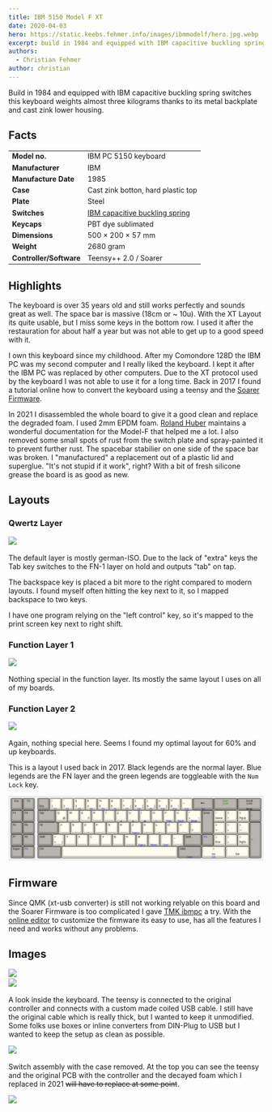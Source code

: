 ```yaml
---
title: IBM 5150 Model F XT
date: 2020-04-03
hero: https://static.keebs.fehmer.info/images/ibmmodelf/hero.jpg.webp
excerpt: build in 1984 and equipped with IBM capacitive buckling spring switches this keyboard weights almost three kilograms thanks to its metal backplate and cast zink lower housing.
authors:
  - Christian Fehmer
author: christian
---
```


Build in 1984 and equipped with IBM capacitive buckling spring switches this keyboard weights almost three kilograms thanks to its metal backplate and cast zink lower housing.

## Facts 
| | |
|---------------------|-----------------------------------------------------------------------------------------------|
| **Model no.** | IBM PC 5150 keyboard |
| **Manufacturer** | IBM |
| **Manufacture Date** | 1985 |
| **Case** | Cast zink botton, hard plastic top |
| **Plate** | Steel |
| **Switches** | [IBM capacitive buckling spring](https://deskthority.net/wiki/IBM_capacitive_buckling_spring) |
| **Keycaps** | PBT dye sublimated |
| **Dimensions** | 500 × 200 × 57 mm |
| **Weight** | 2680 gram |
| **Controller/Software** | Teensy++ 2.0 / Soarer |


## Highlights

The keyboard is over 35 years old and still works perfectly and sounds great as well. The space bar is massive (18cm or ~ 10u). With the XT Layout its quite usable, but I miss some keys in the bottom row. I used it after the restauration for about half a year but was not able to get up to a good speed with it. 

I own this keyboard since my childhood. After my Comondore 128D the IBM PC was my second computer and I really liked the keyboard. I kept it after the IBM PC was replaced by other computers. Due to the XT protocol used by the keyboard I was not able to use it for a long time. Back in 2017 I found a tutorial online how to convert the keyboard using a teensy and the [Soarer Firmware](https://geekhack.org/index.php?topic=17458.0).

In 2021 I disassembled the whole board to give it a good clean and replace the degraded foam. I used 2mm EPDM foam. [Roland Huber](https://www.bucklingspring.com/) maintains a wonderful documentation for the Model-F that helped me a lot. I also removed some small spots of rust from the switch plate and spray-painted it to prevent further rust. The spacebar stabilier on one side of the space bar was broken. I "manufactured" a replacement out of a plastic lid and superglue. "It's not stupid if it work", right? With a bit of fresh silicone grease the board is as good as new.


## Layouts

### Qwertz Layer

<div class="Image__Medium">
  <img src="https://static.keebs.fehmer.info/images/ibmmodelf/layer-qwertz.png"  />
</div>

The default layer is mostly german-ISO. Due to the lack of "extra" keys the Tab key switches to the FN-1 layer on hold and outputs "tab" on tap.

The backspace key is placed a bit more to the right compared to modern layouts. I found myself often hitting the key next to it, so I mapped backspace to two keys.

I have one program relying on the "left control" key, so it's mapped to the print screen key next to right shift.


### Function Layer 1

<div class="Image__Medium">
  <img src="https://static.keebs.fehmer.info/images/ibmmodelf/layer-fn1.png"  />
</div>

Nothing special in the function layer. Its mostly the same layout I uses on all of my boards. 

### Function Layer 2

<div class="Image__Medium">
  <img src="https://static.keebs.fehmer.info/images/ibmmodelf/layer-fn2.png"  />
</div>

Again, nothing special here. Seems I found my optimal layout for 60% and up keyboards.


This is a layout I used back in 2017.
Black legends are the normal layer. Blue legends are the FN layer and the green legends are toggleable with the `Num Lock` key.

<div class="Image__Medium">
  <img src="https://github.com/fehmer/qmk_firmware/raw/fehmer/keyboards/converter/xt_usb/keymaps/fehmer/docs/layer-qwertz.png"  />
</div>

## Firmware

Since QMK (xt-usb converter) is still not working relyable on this board and the Soarer Firmware is too complicated I gave [TMK ibmpc](https://github.com/tmk/tmk_keyboard) a try. With the [online editor](http://www.tmk-kbd.com/tmk_keyboard/editor/unimap/?ibmpc_usb_x) to customize the firmware its easy to use, has all the features I need and works without any problems.

## Images


<div class="Image__Large">
  <img src="https://static.keebs.fehmer.info/images/ibmmodelf/1.jpg.webp"  />
</div>

<div class="Image__Large">
  <img src="https://static.keebs.fehmer.info/images/ibmmodelf/2.jpg.webp"  />
</div>

A look inside the keyboard. The teensy is connected to the original controller and connects with a custom made coiled USB cable. I still have the original cable which is really thick, but I wanted to keep it unmodified. Some folks use boxes or inline converters from DIN-Plug to USB but I wanted to keep the setup as clean as possible.

<div class="Image__Large">
  <img src="https://static.keebs.fehmer.info/images/ibmmodelf/3.jpg.webp"  />
</div>

Switch assembly with the case removed. At the top you can see the teensy and the original PCB with the controller and the decayed foam which I replaced in 2021 ~~will have to replace at some point~~.

<div class="Image__Large">
  <img src="https://static.keebs.fehmer.info/images/ibmmodelf/4.jpg.webp"  />
</div>
